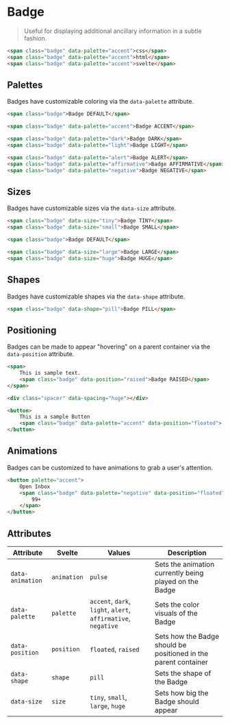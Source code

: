 # Badge

> Useful for displaying additional ancillary information in a subtle fashion.

```html
<span class="badge" data-palette="accent">css</span>
<span class="badge" data-palette="accent">html</span>
<span class="badge" data-palette="accent">svelte</span>
```

## Palettes

Badges have customizable coloring via the `data-palette` attribute.

```html
<span class="badge">Badge DEFAULT</span>

<span class="badge" data-palette="accent">Badge ACCENT</span>

<span class="badge" data-palette="dark">Badge DARK</span>
<span class="badge" data-palette="light">Badge LIGHT</span>

<span class="badge" data-palette="alert">Badge ALERT</span>
<span class="badge" data-palette="affirmative">Badge AFFIRMATIVE</span>
<span class="badge" data-palette="negative">Badge NEGATIVE</span>
```

## Sizes

Badges have customizable sizes via the `data-size` attribute.

```html
<span class="badge" data-size="tiny">Badge TINY</span>
<span class="badge" data-size="small">Badge SMALL</span>

<span class="badge">Badge DEFAULT</span>

<span class="badge" data-size="large">Badge LARGE</span>
<span class="badge" data-size="huge">Badge HUGE</span>
```

## Shapes

Badges have customizable shapes via the `data-shape` attribute.

```html
<span class="badge" data-shape="pill">Badge PILL</span>
```

## Positioning

Badges can be made to appear "hovering" on a parent container via the `data-position` attribute.

```html
<span>
    This is sample text.
    <span class="badge" data-position="raised">Badge RAISED</span>
</span>

<div class="spacer" data-spacing="huge"></div>

<button>
    This is a sample Button
    <span class="badge" data-palette="accent" data-position="floated"> Badge FLOATED </span>
</button>
```

## Animations

Badges can be customized to have animations to grab a user's attention.

```html
<button palette="accent">
    Open Inbox
    <span class="badge" data-palette="negative" data-position="floated" data-animation="pulse">
        99+
    </span>
</button>
```

## Attributes

| Attribute        | Svelte      | Values                                                        | Description                                                     |
| ---------------- | ----------- | ------------------------------------------------------------- | --------------------------------------------------------------- |
| `data-animation` | `animation` | `pulse`                                                       | Sets the animation currently being played on the Badge          |
| `data-palette`   | `palette`   | `accent`, `dark`, `light`, `alert`, `affirmative`, `negative` | Sets the color visuals of the Badge                             |
| `data-position`  | `position`  | `floated`, `raised`                                           | Sets how the Badge should be positioned in the parent container |
| `data-shape`     | `shape`     | `pill`                                                        | Sets the shape of the Badge                                     |
| `data-size`      | `size`      | `tiny`, `small`, `large`, `huge`                              | Sets how big the Badge should appear                            |
